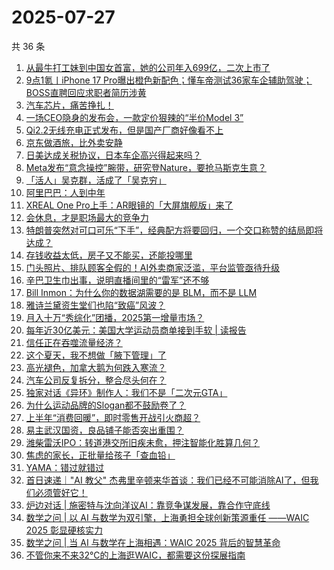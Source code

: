 # 2025-07-27

共 36 条

<!-- BEGIN 36KR -->
<!-- 最后更新时间 2025-07-27 05:25:14 +0800 -->
1. [从最牛打工妹到中国女首富，她的公司年入699亿，二次上市了](https://36kr.com/p/3394389681129856)
1. [9点1氪丨iPhone 17 Pro曝出橙色新配色；懂车帝测试36家车企辅助驾驶；BOSS直聘回应求职者简历涉黄](https://36kr.com/p/3394586947340680)
1. [汽车芯片，痛苦挣扎！](https://36kr.com/p/3395107708373122)
1. [一场CEO隐身的发布会，一款定价狠辣的“半价Model 3”](https://36kr.com/p/3395050002008455)
1. [Qi2.2无线充电正式发布，但是国产厂商好像看不上](https://36kr.com/p/3395185890465926)
1. [京东做酒旅，比外卖安静](https://36kr.com/p/3394559503009926)
1. [日美达成关税协议，日本车企高兴得起来吗？](https://36kr.com/p/3395075065333888)
1. [Meta发布“意念操控”腕带，研究登Nature，要抢马斯克生意？](https://36kr.com/p/3394559572543621)
1. [「活人」吴克群，活成了「吴克穷」](https://36kr.com/p/3394231400401280)
1. [阿里巴巴：人到中年](https://36kr.com/p/3394331415026051)
1. [XREAL One Pro上手：AR眼镜的「大屏旗舰版」来了](https://36kr.com/p/3394504308021635)
1. [会休息，才是职场最大的竞争力](https://36kr.com/p/3395041635240067)
1. [特朗普突然对可口可乐“下手”，经典配方将要回归，一个交口称赞的结局即将达成？](https://36kr.com/p/3394974792763522)
1. [存钱收益太低，房子又不能买，还能投哪里](https://36kr.com/p/3395160415815811)
1. [门头照片、排队顾客全假的！AI外卖商家泛滥，平台监管亟待升级](https://36kr.com/p/3394515490478473)
1. [辛巴卫生巾出事，说明直播间里的“雷军”还不够](https://36kr.com/p/3394330720094597)
1. [Bill Inmon：为什么你的数据湖需要的是 BLM，而不是 LLM](https://36kr.com/p/3395160704157831)
1. [雅诗兰黛资生堂们也陷“致癌”风波？](https://36kr.com/p/3394398030449030)
1. [月入十万“秀综化”团播，2025第一增量市场？](https://36kr.com/p/3394389895284865)
1. [每年近30亿美元：美国大学运动员商单接到手软 | 读报告](https://36kr.com/p/3394390577072262)
1. [信任正在吞噬流量经济？](https://36kr.com/p/3395102148069768)
1. [这个夏天，我不想做「腋下管理」了](https://36kr.com/p/3394226507909251)
1. [高光褪色，加拿大鹅为何跌入寒流？](https://36kr.com/p/3394355754096774)
1. [汽车公司反复拆分，整合尽头何在？](https://36kr.com/p/3395074853996930)
1. [独家对话《异环》制作人：我们不是「二次元GTA」](https://36kr.com/p/3394464114722946)
1. [为什么运动品牌的Slogan都不鼓励卷了？](https://36kr.com/p/3394464315984261)
1. [上半年“消费回暖”，即时零售开战引火商超？](https://36kr.com/p/3394376515684738)
1. [易主武汉国资，良品铺子能否突出重围？](https://36kr.com/p/3394403466004864)
1. [潍柴雷沃IPO：转道港交所旧疾未愈，押注智能化胜算几何？](https://36kr.com/p/3395187798481031)
1. [焦虑的家长，正批量给孩子「查血铅」](https://36kr.com/p/3395101794240644)
1. [YAMA：错过就错过](https://36kr.com/p/3360354887272456)
1. [首日速递｜"AI 教父" 杰弗里辛顿来华首谈：我们已经不可能消除AI了，但我们必须管好它！](https://36kr.com/p/3395845615388809)
1. [炉边对话 | 施密特与沈向洋议AI：靠竞争谋发展，靠合作守底线](https://36kr.com/p/3395850779527301)
1. [数学之问 | 以 AI 与数学为双引擎，上海勇担全球创新策源重任 ——WAIC 2025 彰显硬核实力](https://36kr.com/p/3395854017612160)
1. [数学之问 | 当 AI 与数学在上海相遇：WAIC 2025 背后的智慧革命](https://36kr.com/p/3395906876475528)
1. [不管你来不来32°C的上海逛WAIC，都需要这份探展指南](https://36kr.com/p/3395805438052489)
<!-- END 36KR -->